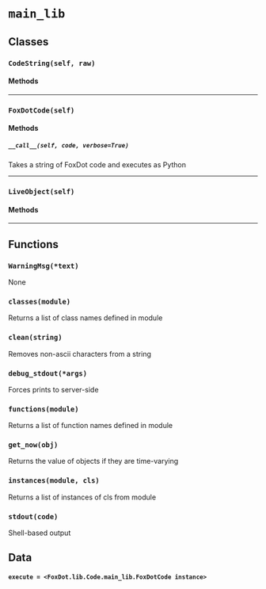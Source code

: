 # `main_lib`

## Classes

### `CodeString(self, raw)`



#### Methods

---

### `FoxDotCode(self)`



#### Methods

##### `__call__(self, code, verbose=True)`

Takes a string of FoxDot code and executes as Python 

---

### `LiveObject(self)`



#### Methods

---

## Functions

### `WarningMsg(*text)`

None

### `classes(module)`

Returns a list of class names defined in module 

### `clean(string)`

Removes non-ascii characters from a string 

### `debug_stdout(*args)`

Forces prints to server-side 

### `functions(module)`

Returns a list of function names defined in module 

### `get_now(obj)`

Returns the value of objects if they are time-varying 

### `instances(module, cls)`

Returns a list of instances of cls from module 

### `stdout(code)`

Shell-based output 

## Data

#### `execute = <FoxDot.lib.Code.main_lib.FoxDotCode instance>`

